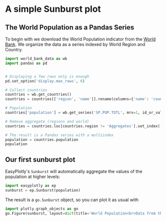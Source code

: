 # A simple Sunburst plot

## The World Population as a Pandas Series

To begin with we download the World Population indicator from the [World Bank](https://data.worldbank.org/). 
We organize the data as a series indexed by World Region and Country.

```python
import world_bank_data as wb
import pandas as pd


# Displaying a few rows only is enough
pd.set_option('display.max_rows', 6)

# Collect countries
countries = wb.get_countries()
countries = countries[['region', 'name']].rename(columns={'name': 'country'})

# Population
countries['population'] = wb.get_series('SP.POP.TOTL', mrv=1, id_or_value='id', simplify_index=True)

# Remove aggregate (regions and world)
countries = countries.loc[countries.region != 'Aggregates'].set_index(['region', 'country']).sort_index()

# The result is a Pandas series with a multiindex
population = countries.population
population
```

## Our first sunburst plot

EasyPlotly's `Sunburst` will automatically aggregate the values of the population at higher levels:

```python
import easyplotly as ep
sunburst = ep.Sunburst(population)
```

The result is a `go.Sunburst` object, so you can plot it as usual with

```python
import plotly.graph_objects as go
go.Figure(sunburst, layout=dict(title='World Population<br>Data from the World Bank'))
```

